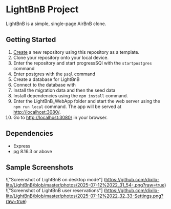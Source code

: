 # LightBnB Project

LightBnB is a simple, single-page AirBnB clone.

## Getting Started

1. [Create](https://docs.github.com/en/repositories/creating-and-managing-repositories/creating-a-repository-from-a-template) a new repository using this repository as a template.
2. Clone your repository onto your local device.
3. Enter the repository and start progressSQl with the `startpostgres` command
4. Enter postgres with the `psql` command
5. Create a database for LightBnB
6. Connect to the database with 
7. Install the migration data and then the seed data
8. Install dependencies using the `npm install` command.
9. Enter the LightBnB_WebApp folder and start the web server using the `npm run local` command. The app will be served at <http://localhost:3080/>.
4. Go to <http://localhost:3080/> in your browser.

## Dependencies

- Express
- pg 8.16.3 or above


## Sample Screenshots

!["Screenshot of LightBnB on desktop mode"] (https://github.com/dixilo-lite/LightBnB/blob/master/photos/2025-07-12%2022_31_54-.png?raw=true)
!["Screenshot of LightBnB user reservations"] (https://github.com/dixilo-lite/LightBnB/blob/master/photos/2025-07-12%2022_32_33-Settings.png?raw=true)